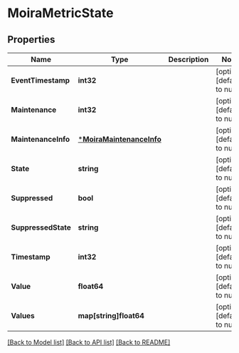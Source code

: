 # MoiraMetricState

## Properties
Name | Type | Description | Notes
------------ | ------------- | ------------- | -------------
**EventTimestamp** | **int32** |  | [optional] [default to null]
**Maintenance** | **int32** |  | [optional] [default to null]
**MaintenanceInfo** | [***MoiraMaintenanceInfo**](moira.MaintenanceInfo.md) |  | [optional] [default to null]
**State** | **string** |  | [optional] [default to null]
**Suppressed** | **bool** |  | [optional] [default to null]
**SuppressedState** | **string** |  | [optional] [default to null]
**Timestamp** | **int32** |  | [optional] [default to null]
**Value** | **float64** |  | [optional] [default to null]
**Values** | **map[string]float64** |  | [optional] [default to null]

[[Back to Model list]](../README.md#documentation-for-models) [[Back to API list]](../README.md#documentation-for-api-endpoints) [[Back to README]](../README.md)

